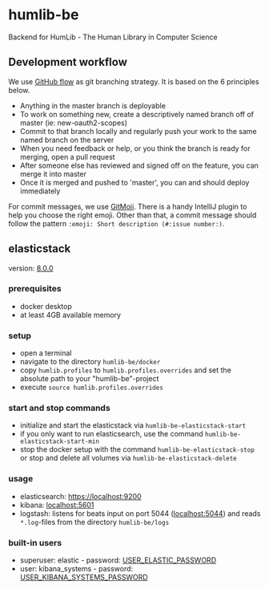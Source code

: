 # humlib-be
Backend for HumLib - The Human Library in Computer Science

## Development workflow
We use [GitHub flow](https://githubflow.github.io/) as git branching strategy. It is based on the 6 principles below.

- Anything in the master branch is deployable
- To work on something new, create a descriptively named branch off of master (ie: new-oauth2-scopes)
- Commit to that branch locally and regularly push your work to the same named branch on the server
- When you need feedback or help, or you think the branch is ready for merging, open a pull request
- After someone else has reviewed and signed off on the feature, you can merge it into master
- Once it is merged and pushed to 'master', you can and should deploy immediately

For commit messages, we use [GitMoji](https://gitmoji.dev/). There is a handy IntelliJ plugin to help you choose the right emoji.
Other than that, a commit message should follow the pattern `:emoji: Short description (#:issue number:)`.

## elasticstack
version: [8.0.0](https://www.elastic.co/guide/en/elastic-stack-get-started/8.0/get-started-stack-docker.html#run-docker-secure "documentation")

### prerequisites
- docker desktop
- at least 4GB available memory

### setup
- open a terminal
- navigate to the directory `humlib-be/docker`
- copy `humlib.profiles` to `humlib.profiles.overrides` and set the absolute path to your "humlib-be"-project
- execute `source humlib.profiles.overrides`

### start and stop commands
- initialize and start the elasticstack via `humlib-be-elasticstack-start`
- if you only want to run elasticsearch, use the command `humlib-be-elasticstack-start-min`
- stop the docker setup with the command `humlib-be-elasticstack-stop` or stop and delete all volumes via `humlib-be-elasticstack-delete`

### usage
- elasticsearch: [https://localhost:9200](https://localhost:9200 'https://localhost:9200')
- kibana: [localhost:5601](localhost:5601 'localhost:5601')
- logstash: listens for beats input on port 5044 ([localhost:5044](localhost:5044 'localhost:5044')) and reads `*.log`-files from the directory `humlib-be/logs`

### built-in users
- superuser: elastic - password: [USER_ELASTIC_PASSWORD](docker/.env.local 'USER_ELASTIC_PASSWORD')
- user: kibana_systems - password: [USER_KIBANA_SYSTEMS_PASSWORD](docker/.env.local 'USER_KIBANA_SYSTEMS_PASSWORD')